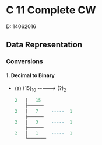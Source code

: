 # C 11 Complete CW

D: 14062016

## Data Representation

### Conversions

#### 1. Decimal to Binary

- (a) (15)<sub>10</sub>  ----->  (?)<sub>2</sub>

    ```nim
    2   │   15
        ├──────
    2   │   7     -----  1
        ├──────
    2   │   3     -----  1
        ├──────
    2   │   1     -----  1
        └───────
    ```
